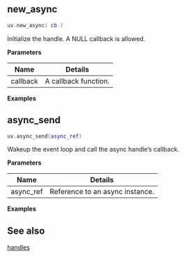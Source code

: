 ## new_async

```lua
uv.new_async( cb )
```

Initialize the handle. A NULL callback is allowed.

__Parameters__

Name|Details
----|-------
callback|A callback function.

__Examples__


## async_send

```lua
uv.async_send(async_ref)
```

Wakeup the event loop and call the async handle’s callback.

__Parameters__

Name|Details
----|-------
async_ref|Reference to an async instance.

__Examples__

## See also

[handles](handles/index.md)
